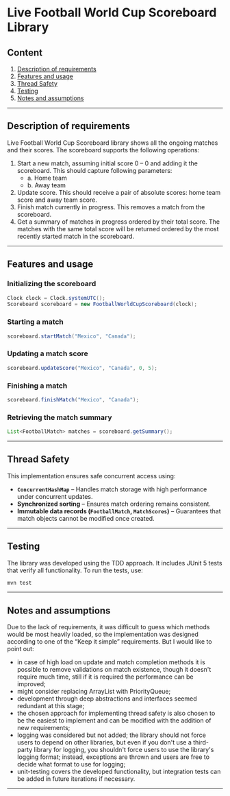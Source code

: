 # Live Football World Cup Scoreboard Library

## Content
1. [Description of requirements](#description-of-requirements)
2. [Features and usage](#features-and-usage)
3. [Thread Safety](#thread-safety)
4. [Testing](#testing)
5. [Notes and assumptions](#notes-and-assumptions)


---

## Description of requirements

Live Football World Cup Scoreboard library shows all the ongoing matches and their scores.
The scoreboard supports the following operations:
1. Start a new match, assuming initial score 0 – 0 and adding it the scoreboard.
   This should capture following parameters:
   - a. Home team
   - b. Away team
2. Update score. This should receive a pair of absolute scores: home team score and away
   team score.
3. Finish match currently in progress. This removes a match from the scoreboard.
4. Get a summary of matches in progress ordered by their total score. The matches with the
   same total score will be returned ordered by the most recently started match in the
   scoreboard.

---

## Features and usage
### Initializing the scoreboard
```java
Clock clock = Clock.systemUTC();
Scoreboard scoreboard = new FootballWorldCupScoreboard(clock);
```

### Starting a match
```java
scoreboard.startMatch("Mexico", "Canada");
```

### Updating a match score
```java
scoreboard.updateScore("Mexico", "Canada", 0, 5);
```

### Finishing a match
```java
scoreboard.finishMatch("Mexico", "Canada");
```

### Retrieving the match summary
```java
List<FootballMatch> matches = scoreboard.getSummary();
```

---

## Thread Safety
This implementation ensures safe concurrent access using:
- **`ConcurrentHashMap`** – Handles match storage with high performance under concurrent updates.
- **Synchronized sorting** – Ensures match ordering remains consistent.
- **Immutable data records (`FootballMatch`, `MatchScores`)** – Guarantees that match objects cannot be modified once created.

---

## Testing
The library was developed using the TDD approach. 
It includes JUnit 5 tests that verify all functionality. 
To run the tests, use:
```sh
mvn test
```

---

## Notes and assumptions
Due to the lack of requirements, it was difficult to guess which methods would be most heavily loaded, so the implementation was designed according to one of the “Keep it simple” requirements.
But I would like to point out:
- in case of high load on update and match completion methods it is possible to remove validations on match existence, though it doesn't require much time, still if it is required the performance can be improved;
- might consider replacing ArrayList with PriorityQueue;
- development through deep abstractions and interfaces seemed redundant at this stage;
- the chosen approach for implementing thread safety is also chosen to be the easiest to implement and can be modified with the addition of new requirements;
- logging was considered but not added; the library should not force users to depend on other libraries, but even if you don't use a third-party library for logging, you shouldn't force users to use the library's logging format; instead, exceptions are thrown and users are free to decide what format to use for logging;
- unit-testing covers the developed functionality, but integration tests can be added in future iterations if necessary.

---


